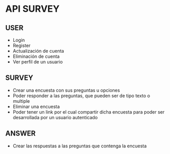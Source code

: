 # API SURVEY

## USER

- Login
- Register
- Actualización de cuenta
- Eliminación de cuenta
- Ver perfil de un usuario

## SURVEY

- Crear una encuesta con sus preguntas u opciones
- Poder responder a las preguntas, que pueden ser de tipo texto o multiple
- Eliminar una encuesta
- Poder tener un link por el cual compartir dicha encuesta para poder ser desarrollada por un usuario autenticado

## ANSWER

- Crear las respuestas a las preguntas que contenga la encuesta
